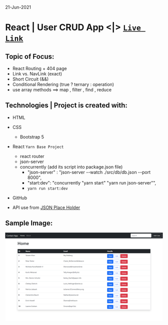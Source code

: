 21-Jun-2021

# React | User CRUD App <|> [`Live Link`](www) 

## Topic of Focus:
* React Routing + 404 page
* Link vs. NavLink (exact)
* Short Circuit (&&)
* Conditional Rendering (true ? ternary : operation)
* use array methods ==> map , filter , find , reduce


## Technologies | Project is created with: 
* HTML 
* CSS 
    - Bootstrap 5 

 * React `Yarn Base Project`
    - react router
    - json-server
    - concurrently (add its script into package.json file)
        - "json-server" : "json-server --watch ./src/db/db.json --port 8000",
        - "start:dev": "concurrently \"yarn start\" \"yarn run json-server\"",
        - `yarn run start:dev`

* GitHub
* API use from [JSON Place Holder](https://jsonplaceholder.typicode.com/users)
## Sample Image:
<img src='./src/img/1.png'/>